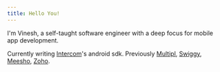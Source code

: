 ```yaml
---
title: Hello You!
---
```


I'm Vinesh, a self-taught software engineer with a deep focus for mobile app development.

Currently writing [Intercom](https://intercom.com)'s android sdk. Previously [Multipl](https://multipl.in), [Swiggy](https://swiggy.com), [Meesho](https://meesho.com), [Zoho](https://zoho.com).
